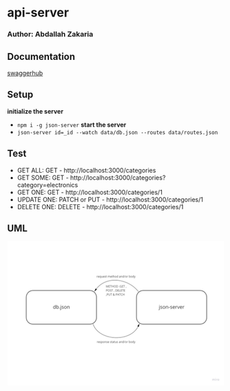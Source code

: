# api-server

### Author: Abdallah Zakaria
## Documentation
[swaggerhub](https://app.swaggerhub.com/apis/Abdallah-Zakaria/401-d5-test/0.1)

## Setup 
**initialize the server**
- `npm i -g json-server`
**start the server**
- `json-server id=_id --watch data/db.json --routes data/routes.json`

## Test
- GET ALL: GET - http://localhost:3000/categories
- GET SOME: GET - http://localhost:3000/categories?category=electronics
- GET ONE: GET - http://localhost:3000/categories/1
- UPDATE ONE: PATCH or PUT - http://localhost:3000/categories/1
- DELETE ONE: DELETE - http://localhost:3000/categories/1

## UML
![UML](img/class06.jpg)
